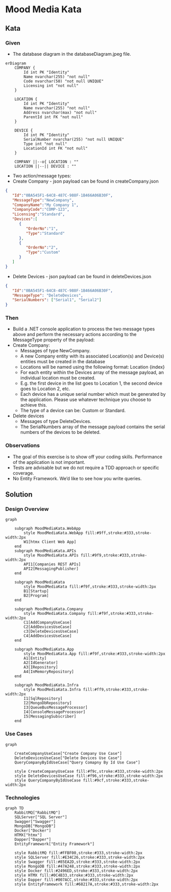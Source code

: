 # Mood Media Kata
## Kata
### Given
- The database diagram in the databaseDiagram.jpeg file.   
```mermaid
erDiagram
    COMPANY {
        Id int PK "Identity"
        Name nvarchar(255) "not null"
        Code nvarchar(50) "not null UNIQUE"
        Licensing int "not null"
    }

    LOCATION {
        Id int PK "Identity"
        Name nvarchar(255) "not null"
        Address nvarchar(max) "not null"
        ParentId int FK "not null"
    }

    DEVICE {
        Id int PK "Identity"
        SerialNumber nvarchar(255) "not null UNIQUE"
        Type int "not null"
        LocationId int FK "not null"
    }

    COMPANY ||--o{ LOCATION : ""
    LOCATION ||--|| DEVICE : ""
```
- Two action/message types:
- Create Company - json payload can be found in createCompany.json  
```json
{
   "Id":"0BA545F1-64C8-487C-988F-1B466A06B30F",
   "MessageType":"NewCompany",
   "CompanyName":"My Company 1",
   "CompanyCode":"COMP-123",
   "Licensing":"Standard",
   "Devices":[
      {
         "OrderNo":"1",
         "Type":"Standard"
      },
      {
         "OrderNo":"2",
         "Type":"Custom"
      }
   ]
}
```
- Delete Devices - json payload can be found in deleteDevices.json  
```json
{
   "Id":"0BA545F1-64C8-487C-988F-1B466A06B30F",
   "MessageType": "DeleteDevices",
   "SerialNumbers": ["Serial1", "Serial2"]
}
```

### Then
- Build a .NET console application to process the two message types above and perform
the necessary actions according to the MessageType property of the payload:
- Create Company:
  -  Messages of type NewCompany.
  - A new Company entity with its associated Location(s) and Device(s)
entities must be created in the database
  - Locations will be named using the following format: Location {index}
  - For each entity within the Devices array of the message payload, an
individual location must be created.
  - E.g. the first device in the list goes to Location 1, the second
device goes to Location 2, etc.
  - Each device has a unique serial number which must be generated by the
application. Please use whatever technique you choose to achieve this.
  - The type of a device can be: Custom or Standard.
- Delete devices
  - Messages of type DeleteDevices.
  - The SerialNumbers array of the message payload contains the serial
numbers of the devices to be deleted.
### Observations
- The goal of this exercise is to show off your coding skills. Performance of the application
is not important.
- Tests are advisable but we do not require a TDD approach or specific coverage.
- No Entity Framework. We’d like to see how you write queries.

## Solution
### Design Overview
``` mermaid
graph

    subgraph MoodMediaKata.WebApp
        style MoodMediaKata.WebApp fill:#9ff,stroke:#333,stroke-width:2px
        W1[htmx Client Web App]
    end
    subgraph MoodMediaKata.APIs
        style MoodMediaKata.APIs fill:#9f9,stroke:#333,stroke-width:2px
        API1[Companies REST APIs]
        API2[MessagingPublisher]
    end

    subgraph MoodMediaKata
        style MoodMediaKata fill:#f9f,stroke:#333,stroke-width:2px
        B1[Startup]
        B2[Program]
    end

    subgraph MoodMediaKata.Company
        style MoodMediaKata.Company fill:#f9f,stroke:#333,stroke-width:2px
        C1[AddCompanyUseCase]
        C2[AddDevicesUseCase]
        c3[DeleteDevicesUseCase]
        C4[AddDevicesUseCase]
    end

    subgraph MoodMediaKata.App
        style MoodMediaKata.App fill:#f9f,stroke:#333,stroke-width:2px
        A1[Entity]
        A2[IdGenerator]
        A3[IRepository]
        A4[InMemoryRepository]
    end

    subgraph MoodMediaKata.Infra
        style MoodMediaKata.Infra fill:#ff9,stroke:#333,stroke-width:2px
        I1[SqlRepository]
        I2[MongoDbRepository]
        I3[QueueBusMessageProcessor]
        I4[ConsoleMessageProcessor]
        I5[MessagingSubscriber]
    end
```
### Use Cases
```mermaid
graph

    CreateCompanyUseCase["Create Company Use Case"]
    DeleteDevicesUseCase["Delete Devices Use Case"]
    QueryCompanyByIdUseCase["Query Comapny By Id Use Case"]

    style CreateCompanyUseCase fill:#f9c,stroke:#333,stroke-width:2px
    style DeleteDevicesUseCase fill:#f96,stroke:#333,stroke-width:2px
    style QueryCompanyByIdUseCase fill:#9cf,stroke:#333,stroke-width:2px
```
### Technologies
```mermaid
graph TD
    RabbitMQ["RabbitMQ"]
    SQLServer["SQL Server"]
    Swagger["Swagger"]
    MongoDB["MongoDB"]
    Docker["Docker"]
    HTMX["htmx"]
    Dapper["Dapper"]
    EntityFramework["Entity Framework"]

    style RabbitMQ fill:#FFBF00,stroke:#333,stroke-width:2px
    style SQLServer fill:#E34C26,stroke:#333,stroke-width:2px
    style Swagger fill:#85EA2D,stroke:#333,stroke-width:2px
    style MongoDB fill:#47A248,stroke:#333,stroke-width:2px
    style Docker fill:#2496ED,stroke:#333,stroke-width:2px
    style HTMX fill:#0C4B33,stroke:#333,stroke-width:2px
    style Dapper fill:#007ACC,stroke:#333,stroke-width:2px
    style EntityFramework fill:#68217A,stroke:#333,stroke-width:2px
```